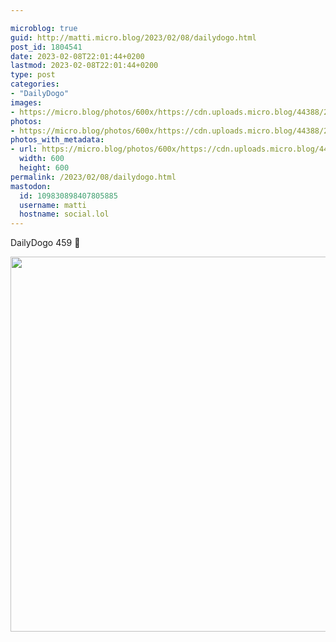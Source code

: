 ```yaml
---

microblog: true
guid: http://matti.micro.blog/2023/02/08/dailydogo.html
post_id: 1804541
date: 2023-02-08T22:01:44+0200
lastmod: 2023-02-08T22:01:44+0200
type: post
categories:
- "DailyDogo"
images:
- https://micro.blog/photos/600x/https://cdn.uploads.micro.blog/44388/2023/04d7374b04.jpg
photos:
- https://micro.blog/photos/600x/https://cdn.uploads.micro.blog/44388/2023/04d7374b04.jpg
photos_with_metadata:
- url: https://micro.blog/photos/600x/https://cdn.uploads.micro.blog/44388/2023/04d7374b04.jpg
  width: 600
  height: 600
permalink: /2023/02/08/dailydogo.html
mastodon:
  id: 109830898407805885
  username: matti
  hostname: social.lol
---
```

DailyDogo 459 🐶

<img src="https://micro.blog/photos/600x/https://blog.martin-haehnel.de/uploads/2023/04d7374b04.jpg" width="600" height="600" alt="" />
